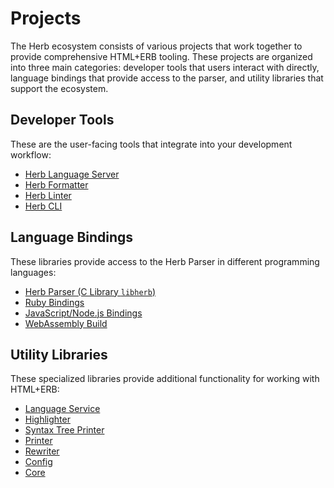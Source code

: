# Projects

The Herb ecosystem consists of various projects that work together to provide comprehensive HTML+ERB tooling. These projects are organized into three main categories: developer tools that users interact with directly, language bindings that provide access to the parser, and utility libraries that support the ecosystem.

## Developer Tools

These are the user-facing tools that integrate into your development workflow:

* [Herb Language Server](/projects/language-server)
* [Herb Formatter](/projects/formatter)
* [Herb Linter](/projects/linter)
* [Herb CLI](/projects/cli)

## Language Bindings

These libraries provide access to the Herb Parser in different programming languages:

* [Herb Parser (C Library `libherb`)](/projects/parser)
* [Ruby Bindings](/bindings/ruby/)
* [JavaScript/Node.js Bindings](/bindings/javascript/)
* [WebAssembly Build](/projects/webassembly)

## Utility Libraries

These specialized libraries provide additional functionality for working with HTML+ERB:

* [Language Service](/projects/language-service)
* [Highlighter](/projects/highlighter)
* [Syntax Tree Printer](/projects/minifier)
* [Printer](/projects/printer)
* [Rewriter](/projects/rewriter)
* [Config](/projects/config)
* [Core](/projects/core)
